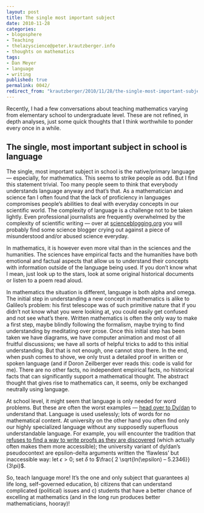 ```yaml
---
layout: post
title: The single most important subject
date: 2010-11-28
categories:
- blogosphere
- Teaching
- thelazyscience@peter.krautzberger.info
- thoughts on mathematics
tags:
- Dan Meyer
- language
- writing
published: true
permalink: 0042/
redirect_from: "krautzberger/2010/11/28/the-single-most-important-subject/"
---
```


Recently, I had a few conversations about teaching mathematics varying from elementary school to undergraduate level. These are not refined, in depth analyses, just some quick thoughts that I think worthwhile to ponder every once in a while.

## The single, most important subject in school is language

The single, most important subject in school is the native/primary language — especially, for mathematics. This seems to strike people as odd. But I find this statement trivial. Too many people seem to think that everybody understands language anyway and that’s that. As a mathematician and science fan I often found that the lack of proficiency in languages compromises people’s abilities to deal with everyday concepts in our scientific world. The complexity of language is a challenge not to be taken lightly. Even professional journalists are frequently overwhelmed by the complexity of scientific writing — over at [scienceblogging.org](http://www.scienceblogging.org) you will probably find some science blogger crying out against a piece of misunderstood and/or abused science everyday.

In mathematics, it is however even more vital than in the sciences and the humanities. The sciences have empirical facts and the humanities have both emotional and factual aspects that allow us to understand their concepts with information outside of the language being used. If you don’t know what I mean, just look up to the stars, look at some original historical documents or listen to a poem read aloud.

In mathematics the situation is different, language is both alpha and omega. The initial step in understanding a new concept in mathematics is alike to Galileo’s problem: his first telescope was of such primitive nature that if you didn’t not know what you were looking at, you could easily get confused and not see what’s there. Written mathematics is often the only way to make a first step, maybe blindly following the formalism, maybe trying to find understanding by meditating over prose. Once this initial step has been taken we have diagrams, we have computer animation and most of all fruitful discussions; we have all sorts of helpful tricks to add to this initial understanding. But that is not enough, one cannot stop there. In the end, when push comes to shove, we only trust a detailed proof in written or spoken language (and if Doron Zeilberger ever reads this: code is valid for me). There are no other facts, no independent empirical facts, no historical facts that can significantly support a mathematical thought. The abstract thought that gives rise to mathematics can, it seems, only be exchanged neutrally using language.

At school level, it might seem that language is only needed for word problems. But these are often the worst examples — [head over to Dy/dan](http://blog.mrmeyer.com/) to understand that. Language is used uselessly; lots of words for no mathematical content. At university on the other hand you often find only our highly specialized language without any supposedly superfluous understandable language. For example, you will encounter the tradition that [refuses to find a way to write proofs as they are discovered](http://abstrusegoose.com/230) (which actually often makes them more accessible); the university variant of dy/dan’s pseudocontext are epsilon-delta arguments written the ‘flawless’ but inaccessible way: let $\epsilon > 0$; set $\delta$ to $\frac{ 2 \sqrt{ln(\epsilon) – 5.2346}}{3\pi}$.

So, teach language more! It’s the one and only subject that guarantees a) life long, self-governed education, b) citizens that can understand complicated (political) issues and c) students that have a better chance of excelling at mathematics (and in the long run produces better mathematicians, hooray)!
